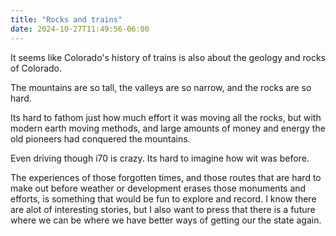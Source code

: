 ```yaml
---
title: "Rocks and trains"
date: 2024-10-27T11:49:56-06:00
---
```

It seems like Colorado's history of trains is also about the geology and rocks of Colorado.  

The mountains are so tall, the valleys are so narrow, and the rocks are so hard. 

Its hard to fathom just how much effort it was moving all the rocks, but with modern earth moving methods, and large amounts of money and energy the old pioneers had conquered the mountains. 

Even driving though i70 is crazy. Its hard to imagine how wit was before. 

The experiences of those forgotten times, and those routes that are hard to make out before weather or development erases those monuments and  efforts, is something that would be fun to explore and record. I know there are alot of interesting stories, but I also want to press that there is a future where we can be where we have better ways of getting our the state again. 
